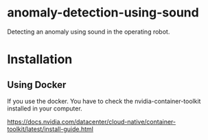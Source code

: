 # anomaly-detection-using-sound
Detecting an anomaly using sound in the operating robot.

# Installation

## Using Docker
If you use the docker. You have to check the nvidia-container-toolkit installed in your computer.

https://docs.nvidia.com/datacenter/cloud-native/container-toolkit/latest/install-guide.html